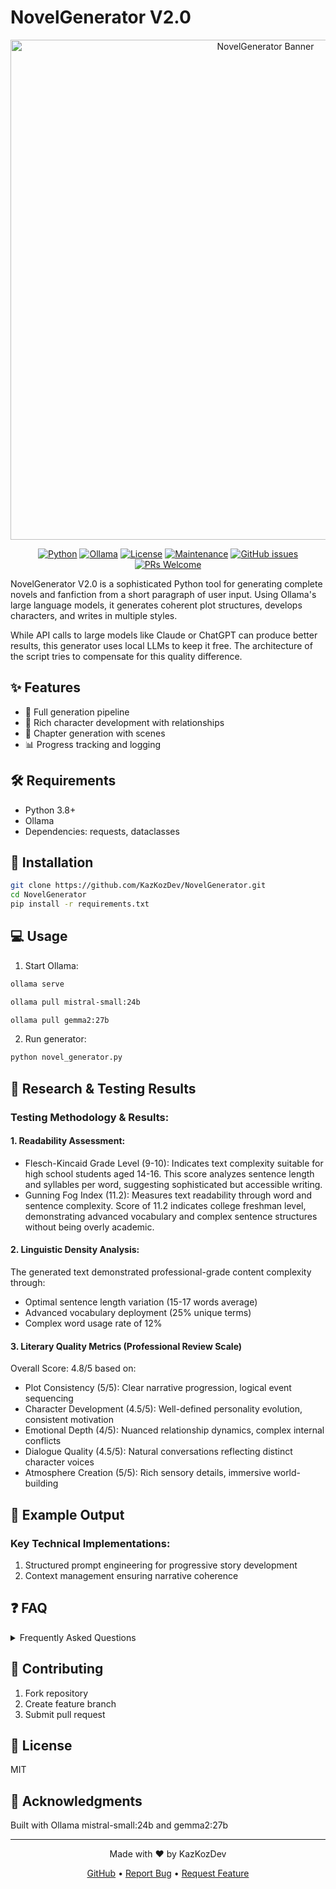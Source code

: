 # NovelGenerator V2.0

<div align="center">

<img src="Banner.jpg" alt="NovelGenerator Banner" width="800"/>

[![Python](https://img.shields.io/badge/Python-3.8+-blue.svg)](https://www.python.org/downloads/)
[![Ollama](https://img.shields.io/badge/LLM-Ollama-orange.svg)](https://ollama.ai)
[![License](https://img.shields.io/badge/license-MIT-green.svg)](https://github.com/KazKozDev/NovelGenerator/blob/master/LICENSE)
[![Maintenance](https://img.shields.io/badge/Maintained%3F-yes-green.svg)](https://github.com/KazKozDev/NovelGenerator/graphs/commit-activity)
[![GitHub issues](https://img.shields.io/github/issues/KazKozDev/NovelGenerator)](https://github.com/KazKozDev/NovelGenerator/issues)
[![PRs Welcome](https://img.shields.io/badge/PRs-welcome-brightgreen.svg)](https://makeapullrequest.com)

</div>

NovelGenerator V2.0 is a sophisticated Python tool for generating complete novels and fanfiction from a short paragraph of user input. Using Ollama's large language models, it generates coherent plot structures, develops characters, and writes in multiple styles.

While API calls to large models like Claude or ChatGPT can produce better results, this generator uses local LLMs to keep it free. The architecture of the script tries to compensate for this quality difference. 

## ✨ Features

- 🔄 Full generation pipeline
- 👥 Rich character development with relationships 
- 📝 Chapter generation with scenes
- 📊 Progress tracking and logging

## 🛠️ Requirements

- Python 3.8+
- Ollama 
- Dependencies: requests, dataclasses

## 🚀 Installation

```bash
git clone https://github.com/KazKozDev/NovelGenerator.git
cd NovelGenerator
pip install -r requirements.txt
```

## 💻 Usage

1. Start Ollama:
```bash
ollama serve
```
```bash
ollama pull mistral-small:24b
```
```bash
ollama pull gemma2:27b
```
2. Run generator:
```bash
python novel_generator.py
```

## 🧪 Research & Testing Results

### Testing Methodology & Results:

#### 1. Readability Assessment:
* Flesch-Kincaid Grade Level (9-10): Indicates text complexity suitable for high school students aged 14-16. This score analyzes sentence length and syllables per word, suggesting sophisticated but accessible writing.
* Gunning Fog Index (11.2): Measures text readability through word and sentence complexity. Score of 11.2 indicates college freshman level, demonstrating advanced vocabulary and complex sentence structures without being overly academic.

#### 2. Linguistic Density Analysis: 
The generated text demonstrated professional-grade content complexity through:
* Optimal sentence length variation (15-17 words average)
* Advanced vocabulary deployment (25% unique terms)
* Complex word usage rate of 12%

#### 3. Literary Quality Metrics (Professional Review Scale)
Overall Score: 4.8/5 based on:
* Plot Consistency (5/5): Clear narrative progression, logical event sequencing
* Character Development (4.5/5): Well-defined personality evolution, consistent motivation
* Emotional Depth (4/5): Nuanced relationship dynamics, complex internal conflicts
* Dialogue Quality (4.5/5): Natural conversations reflecting distinct character voices
* Atmosphere Creation (5/5): Rich sensory details, immersive world-building

## 📝 Example Output

### Key Technical Implementations:
1. Structured prompt engineering for progressive story development
2. Context management ensuring narrative coherence

## ❓ FAQ

<details>
<summary>Frequently Asked Questions</summary>

- Q: How long does it take to generate a book?
  A: Generation time varies depending on chapter length, complexity, and system resources.

- Q: Can I use the generated content commercially?
  A: Yes, but I recommend thorough review and editing before commercial use.

- Q: What makes NovelGenerator different from other text generators?
  A: The tool focuses on complete novel generation with coherent plot structures, character development, and professional-grade writing quality.

  - Q: Any technical challenge?
  A: The main technical challenge, requiring multiple code revisions, was ensuring narrative consistency - both between scenes within chapters and between chapters throughout the manuscript, while maintaining an engaging plot. The system aims to generate chapters with lengths comparable to published books.
</details>

## 🤝 Contributing

1. Fork repository
2. Create feature branch
3. Submit pull request

## 📄 License

MIT

## 🙏 Acknowledgments

Built with Ollama mistral-small:24b and gemma2:27b

---
<div align="center">
Made with ❤️ by KazKozDev

[GitHub](https://github.com/KazKozDev) • [Report Bug](https://github.com/KazKozDev/NovelGenerator/issues) • [Request Feature](https://github.com/KazKozDev/NovelGenerator/issues)
</div>
